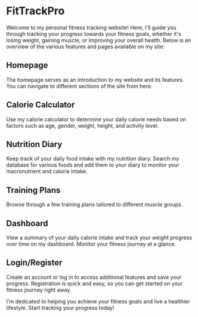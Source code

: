 # FitTrackPro

Welcome to my personal fitness tracking website! Here, I'll guide you through tracking your progress towards your fitness goals, whether it's losing weight, gaining muscle, or improving your overall health. Below is an overview of the various features and pages available on my site:

## Homepage
The homepage serves as an introduction to my website and its features. You can navigate to different sections of the site from here.

## Calorie Calculator
Use my calorie calculator to determine your daily calorie needs based on factors such as age, gender, weight, height, and activity level.

## Nutrition Diary
Keep track of your daily food intake with my nutrition diary. Search my database for various foods and add them to your diary to monitor your macronutrient and calorie intake.

## Training Plans
Browse through a few training plans tailored to different muscle groups.

## Dashboard
View a summary of your daily calorie intake and track your weight progress over time on my dashboard. Monitor your fitness journey at a glance.

## Login/Register
Create an account or log in to access additional features and save your progress. Registration is quick and easy, so you can get started on your fitness journey right away.

I'm dedicated to helping you achieve your fitness goals and live a healthier lifestyle. Start tracking your progress today!
